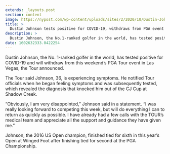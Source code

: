 ```yaml
--- 
extends: _layouts.post 
section: content 
image: https://nypost.com/wp-content/uploads/sites/2/2020/10/Dustin-Johnson-COVID-19-positive.jpg?quality=90&strip=all&w=1200 
title: > 
  Dustin Johnson tests positive for COVID-19, withdraws from PGA event 
description: > 
  Dustin Johnson, the No.1-ranked golfer in the world, has tested positive for COVID-19 and will withdraw from this weekend’s PGA Tour event in Las Vegas, the Tour announced.The Tour said Johnson, 36, is experiencing symptoms.“Obviously, I am very disappointed,” Johnson said in a statement.“I was really looking forward to competing this week, but will do everything I can to return as quickly as possible. 
date: 1602632333.0422254 
--- 
```

Dustin Johnson, the No. 1-ranked golfer in the world, has tested positive for COVID-19 and will withdraw from this weekend’s PGA Tour event in Las Vegas, the Tour announced.

The Tour said Johnson, 36, is experiencing symptoms. He notified Tour officials when he began feeling symptoms and was subsequently tested, which revealed the diagnosis that knocked him out of the CJ Cup at Shadow Creek.

“Obviously, I am very disappointed,” Johnson said in a statement. “I was really looking forward to competing this week, but will do everything I can to return as quickly as possible. I have already had a few calls with the TOUR’s medical team and appreciate all the support and guidance they have given me.”

Johnson, the 2016 US Open champion, finished tied for sixth in this year’s Open at Winged Foot after finishing tied for second at the PGA Championship.